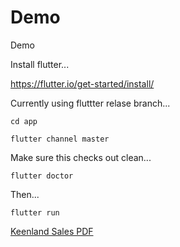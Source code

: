 # Demo
Demo

Install flutter...

https://flutter.io/get-started/install/

Currently using fluttter relase branch...

`cd app`

`flutter channel master`

Make sure this checks out clean...

`flutter doctor`

Then...

`flutter run`

[Keenland Sales PDF](http://apps.keeneland.com/sales/nov18/pdfs/book1.pdf)
